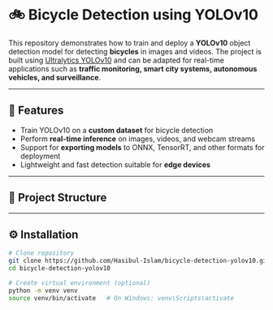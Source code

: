 # 🚲 Bicycle Detection using YOLOv10

This repository demonstrates how to train and deploy a **YOLOv10** object detection model for detecting **bicycles** in images and videos. The project is built using [Ultralytics YOLOv10](https://github.com/ultralytics/ultralytics) and can be adapted for real-time applications such as **traffic monitoring, smart city systems, autonomous vehicles, and surveillance**.

---

## 📌 Features
- Train YOLOv10 on a **custom dataset** for bicycle detection
- Perform **real-time inference** on images, videos, and webcam streams
- Support for **exporting models** to ONNX, TensorRT, and other formats for deployment
- Lightweight and fast detection suitable for **edge devices**

---

## 📂 Project Structure


---

## ⚙️ Installation

```bash
# Clone repository
git clone https://github.com/Hasibul-Islam/bicycle-detection-yolov10.git
cd bicycle-detection-yolov10

# Create virtual environment (optional)
python -m venv venv
source venv/bin/activate   # On Windows: venv\Scripts\activate





